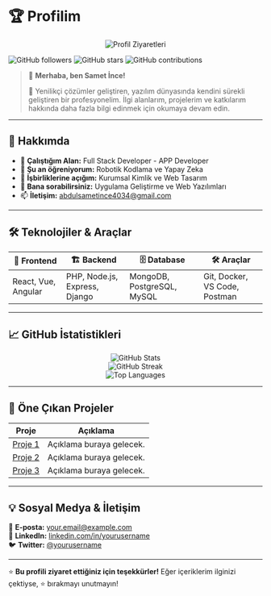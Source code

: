 # 🏆 Profilim

<p align="center">
  <img src="https://komarev.com/ghpvc/?username=sametince0&label=👀+Profil+Ziyaretleri&color=blue&style=for-the-badge" alt="Profil Ziyaretleri" />
</p>

![GitHub followers](https://img.shields.io/github/followers/sametince0?style=social)
![GitHub stars](https://img.shields.io/github/stars/sametince0?style=social)
![GitHub contributions](https://img.shields.io/github/contributors/sametince0?style=plastic)

> 👋 **Merhaba, ben Samet İnce!**
>
> 🚀 Yenilikçi çözümler geliştiren, yazılım dünyasında kendini sürekli geliştiren bir profesyonelim. İlgi alanlarım, projelerim ve katkılarım hakkında daha fazla bilgi edinmek için okumaya devam edin.

---

## 🚀 Hakkımda

- 💼 **Çalıştığım Alan:** Full Stack Developer - APP Developer  
- 🌱 **Şu an öğreniyorum:** Robotik Kodlama ve Yapay Zeka  
- 👯 **İşbirliklerine açığım:** Kurumsal Kimlik ve Web Tasarım  
- 💬 **Bana sorabilirsiniz:** Uygulama Geliştirme ve Web Yazılımları
- 📫 **İletişim:** abdulsametince4034@gmail.com

---

## 🛠 Teknolojiler & Araçlar

| 🚀 **Frontend** | 🏗 **Backend** | 🗄 **Database** | 🛠 **Araçlar** |
|---------------|----------------|----------------|--------------|
| React, Vue, Angular | PHP, Node.js, Express, Django | MongoDB, PostgreSQL, MySQL | Git, Docker, VS Code, Postman |

---

## 📈 GitHub İstatistikleri

<p align="center">
  <img src="https://github-readme-stats.vercel.app/api?username=sametince0&show_icons=true&theme=dark" alt="GitHub Stats" />
  <br>
  <img src="https://github-readme-streak-stats.herokuapp.com/?user=sametince0&theme=dark" alt="GitHub Streak" />
  <br>
  <img src="https://github-readme-stats.vercel.app/api/top-langs/?username=sametince0&layout=compact&theme=dark" alt="Top Languages" />
</p>

---

## 📌 Öne Çıkan Projeler

| Proje | Açıklama |
|---------|--------------------------------|
| [Proje 1](https://github.com/yourusername/project1) | Açıklama buraya gelecek. |
| [Proje 2](https://github.com/yourusername/project2) | Açıklama buraya gelecek. |
| [Proje 3](https://github.com/yourusername/project3) | Açıklama buraya gelecek. |

---

## 💡 Sosyal Medya & İletişim

📧 **E-posta:** [your.email@example.com](mailto:your.email@example.com)  
🔗 **LinkedIn:** [linkedin.com/in/yourusername](https://linkedin.com/in/yourusername)  
🐦 **Twitter:** [@yourusername](https://twitter.com/yourusername)

---

⭐️ **Bu profili ziyaret ettiğiniz için teşekkürler!** Eğer içeriklerim ilginizi çektiyse, ⭐ bırakmayı unutmayın!
